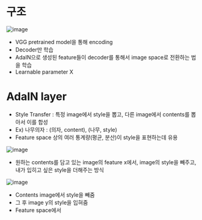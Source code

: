 # 구조

![image](https://user-images.githubusercontent.com/80622859/218445336-46ededf3-ae9e-48ab-9a2c-5fdb320be774.png)

- VGG pretrained model을 통해 encoding
- Decoder만 학습
- AdaIN으로 생성된 feature들이 decoder를 통해서 image space로 전환하는 법을 학습
- Learnable parameter X

# AdaIN layer

- Style Transfer : 특정 image에서 style을 뽑고, 다른 image에서 contents를 뽑아서 이를 합성
- Ex) 나무의자 : (의자, content), (나무, style)
- Feature space 상의 여러 통계량(평균, 분산)이 style을 표현하는데 유용

![image](https://user-images.githubusercontent.com/80622859/218445833-93b7f8aa-417a-4870-a1fd-42df69a8f50c.png)

- 원하는 contents를 담고 있는 image의 feature x에서, image의 style을 빼주고, 내가 입히고 싶은 style을 더해주는 방식

![image](https://user-images.githubusercontent.com/80622859/218446016-2ce68b8e-8a6f-4f56-9f1e-a95f226d36b0.png)

- Contents image에서 style을 빼줌
- 그 후 image y의 style을 입혀줌
- Feature space에서 
